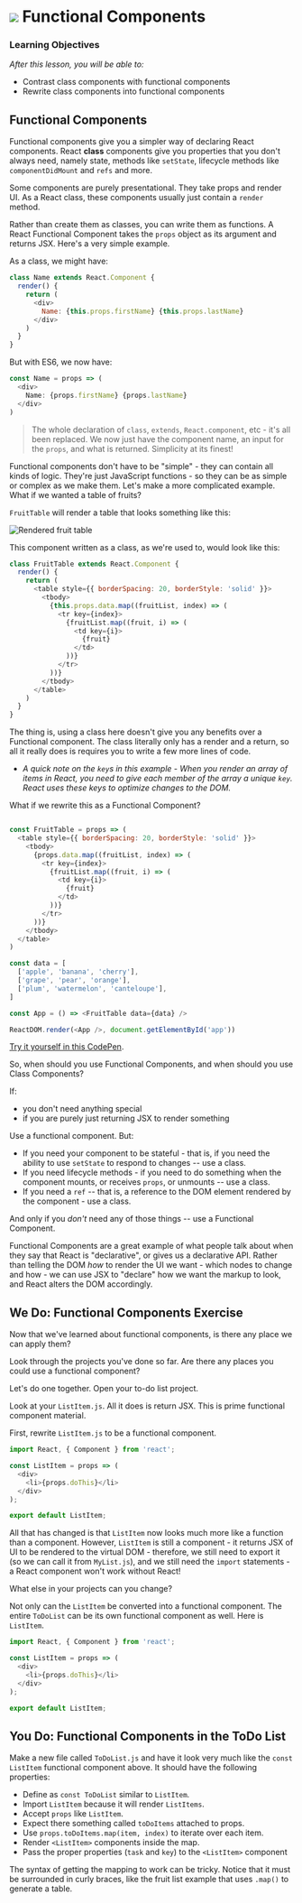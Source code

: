 # ![](https://ga-dash.s3.amazonaws.com/production/assets/logo-9f88ae6c9c3871690e33280fcf557f33.png) Functional Components


### Learning Objectives
*After this lesson, you will be able to:*
- Contrast class components with functional components
- Rewrite class components into functional components

## Functional Components

Functional components give you a simpler way of declaring React components. React **class** components give you properties that you don't always need, namely state, methods like `setState`, lifecycle methods like `componentDidMount` and  `refs` and more.

Some components are purely presentational. They take props and render UI. As a React class, these components usually just contain a `render` method.

Rather than create them as classes, you can write them as functions. A React Functional Component takes the `props` object as its argument and returns JSX. Here's a very simple example.

As a class, we might have:


```javascript
class Name extends React.Component {
  render() {
    return (
      <div>
        Name: {this.props.firstName} {this.props.lastName}
      </div>
    )
  }
}
```

But with ES6, we now have:

```javascript
const Name = props => (
  <div>
    Name: {props.firstName} {props.lastName}
  </div>
)
```

> The whole declaration of `class`, `extends`, `React.component`, etc - it's all been replaced. We now just have the component name, an input for the `props`, and what is returned. Simplicity at its finest!

Functional components don't have to be "simple" - they can contain all kinds of logic. They're just JavaScript functions - so they can be as simple or complex as we make them. Let's make a more complicated example. What if we wanted a table of fruits?


`FruitTable` will render a table that looks something like this:

![Rendered fruit table](./assets/fruit-table.png)


This component written as a class, as we're used to, would look like this:

```javascript
class FruitTable extends React.Component {
  render() {
    return (
      <table style={{ borderSpacing: 20, borderStyle: 'solid' }}>
        <tbody>
          {this.props.data.map((fruitList, index) => (
            <tr key={index}>
              {fruitList.map((fruit, i) => (
                <td key={i}>
                  {fruit}
                </td>
              ))}
            </tr>
          ))}
        </tbody>
      </table>
    )
  }
}
```

The thing is, using a class here doesn't give you any benefits over a Functional component. The class literally only has a render and a return, so all it really does is requires you to write a few more lines of code.

* _A quick note on the `key`s in this example - When you render an array of items in React, you need to give each member of the array a unique `key`. React uses these keys to optimize changes to the DOM._

What if we rewrite this as a Functional Component?

```javascript

const FruitTable = props => (
  <table style={{ borderSpacing: 20, borderStyle: 'solid' }}>
    <tbody>
      {props.data.map((fruitList, index) => (
        <tr key={index}>
          {fruitList.map((fruit, i) => (
            <td key={i}>
              {fruit}
            </td>
          ))}
        </tr>
      ))}
    </tbody>
  </table>
)

const data = [
  ['apple', 'banana', 'cherry'],
  ['grape', 'pear', 'orange'],
  ['plum', 'watermelon', 'canteloupe'],
]

const App = () => <FruitTable data={data} />

ReactDOM.render(<App />, document.getElementById('app'))

```

[Try it yourself in this CodePen](https://codepen.io/SuperTernary/pen/BZGmya?editors=001).

So, when should you use Functional Components, and when should you use Class Components?

If:

- you don't need anything special
- if you are purely just returning JSX to render something

Use a functional component. But:

* If you need your component to be stateful - that is, if you need the ability to use `setState` to respond to changes -- use a class.
* If you need lifecycle methods - if you need to do something when the component mounts, or receives `props`, or unmounts -- use a class.
* If you need a `ref` -- that is, a reference to the DOM element rendered by the component - use a class.

And only if you _don't_ need any of those things -- use a Functional Component.

Functional Components are a great example of what people talk about when they say that React is "declarative", or gives us a declarative API. Rather than telling the DOM _how_ to render the UI we want - which nodes to change and how - we can use JSX to "declare" how we want the markup to look, and React alters the DOM accordingly.


## We Do: Functional Components Exercise

Now that we've learned about functional components, is there any place we can apply them?

Look through the projects you've done so far. Are there any places you could use a functional component?

Let's do one together. Open your to-do list project.

Look at your `ListItem.js`. All it does is return JSX. This is prime functional component material.

First, rewrite `ListItem.js` to be a functional component.

```javascript
import React, { Component } from 'react';

const ListItem = props => (
  <div>
    <li>{props.doThis}</li>
  </div>
);

export default ListItem;
```

All that has changed is that `ListItem` now looks much more like a function than a component. However, `ListItem` is still a component - it returns JSX of UI to be rendered to the virtual DOM - therefore, we still need to export it (so we can call it from `MyList.js`), and we still need the `import` statements - a React component won't work without React!

What else in your projects can you change?

Not only can the `ListItem` be converted into a functional component. The
entire `ToDoList` can be its own functional component as well. Here is `ListItem`.

```js
import React, { Component } from 'react';

const ListItem = props => (
  <div>
    <li>{props.doThis}</li>
  </div>
);

export default ListItem;
```

## You Do: Functional Components in the ToDo List

Make a new file called `ToDoList.js` and have it look very much like the
`const ListItem` functional component above. It should have the following
properties:

* Define as `const ToDoList` similar to `ListItem`.
* Import `ListItem` because it will render `ListItems`.
* Accept `props` like `ListItem`.
* Expect there something called `toDoItems` attached to props.
* Use `props.toDoItems.map(item, index)` to iterate over each item.
* Render `<ListItem>` components inside the map.
* Pass the proper properties (`task` and `key`) to the `<ListItem>` component

The syntax of getting the mapping to work can be tricky. Notice that it must
be surrounded in curly braces, like the fruit list example that uses `.map()`
to generate a table.
